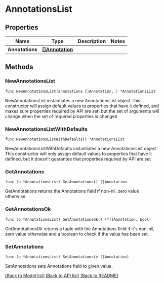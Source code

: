 # AnnotationsList

## Properties

Name | Type | Description | Notes
------------ | ------------- | ------------- | -------------
**Annotations** | [**[]Annotation**](Annotation.md) |  | 

## Methods

### NewAnnotationsList

`func NewAnnotationsList(annotations []Annotation, ) *AnnotationsList`

NewAnnotationsList instantiates a new AnnotationsList object
This constructor will assign default values to properties that have it defined,
and makes sure properties required by API are set, but the set of arguments
will change when the set of required properties is changed

### NewAnnotationsListWithDefaults

`func NewAnnotationsListWithDefaults() *AnnotationsList`

NewAnnotationsListWithDefaults instantiates a new AnnotationsList object
This constructor will only assign default values to properties that have it defined,
but it doesn't guarantee that properties required by API are set

### GetAnnotations

`func (o *AnnotationsList) GetAnnotations() []Annotation`

GetAnnotations returns the Annotations field if non-nil, zero value otherwise.

### GetAnnotationsOk

`func (o *AnnotationsList) GetAnnotationsOk() (*[]Annotation, bool)`

GetAnnotationsOk returns a tuple with the Annotations field if it's non-nil, zero value otherwise
and a boolean to check if the value has been set.

### SetAnnotations

`func (o *AnnotationsList) SetAnnotations(v []Annotation)`

SetAnnotations sets Annotations field to given value.



[[Back to Model list]](../README.md#documentation-for-models) [[Back to API list]](../README.md#documentation-for-api-endpoints) [[Back to README]](../README.md)


